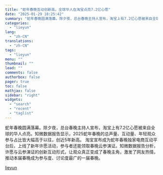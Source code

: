 ```yaml
---
title: "蛇年春晚互动创新高，全球华人在淘宝点亮7.2亿心愿"
date: "2025-01-29 18:25:42"
summary: "蛇年春晚圆满落幕。除夕夜，总台春晚主持人宣布，淘宝上有7.2亿心愿被来自全球的华人点亮。知微数据报告..."
categories:
  - "lieyun"
lang:
  - "zh-CN"
translations:
  - "zh-CN"
tags:
  - "lieyun"
menu: ""
thumbnail: ""
lead: ""
comments: false
authorbox: false
pager: true
toc: false
mathjax: false
sidebar: "right"
widgets:
  - "search"
  - "recent"
  - "taglist"
---
```


蛇年春晚圆满落幕。除夕夜，总台春晚主持人宣布，淘宝上有7.2亿心愿被来自全球的华人点亮。知微数据报告显示，2025蛇年春晚的总声量、互动量、年轻观众参与占比皆大幅高于以往，创近5年新高。 淘宝宣布成为蛇年春晚独家电商互动平台后，上线了新年许愿活动，参与者还能领取春晚云参演证。知微数据报告分析，许愿与云参演证的创新互动形式，让观众真正变成了春晚主角，激发了网友热情，推动本届春晚成为参与度、讨论度最广的一届春晚。

[lieyun](https://www.lieyunpro.com/news/117177)
